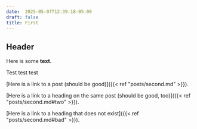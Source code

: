 ```yaml
---
date:  2025-05-07T12:39:18-05:00
draft: false
title: First
---
```


## Header

Here is some **text.**

Test test test

[Here is a link to a post (should be good)]({{< ref "posts/second.md" >}}).

[Here is a link to a heading on the same post (should be good, too)]({{< ref "posts/second.md#two" >}}).

[Here is a link to a heading that does not exist]({{< ref "posts/second.md#bad" >}}).
